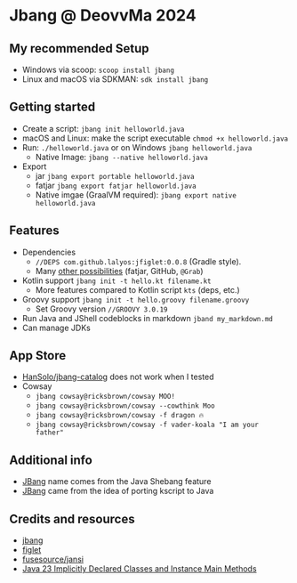 # Jbang @ DeovvMa 2024

## My recommended Setup

- Windows via scoop: `scoop install jbang`
- Linux and macOS via SDKMAN: `sdk install jbang`

## Getting started

- Create a script: `jbang init helloworld.java`
- macOS and Linux: make the script executable `chmod +x helloworld.java`
- Run: `./helloworld.java` or on Windows `jbang helloworld.java`
    - Native Image: `jbang --native helloworld.java`
- Export
    - jar `jbang export portable helloworld.java`
    - fatjar `jbang export fatjar helloworld.java`
    - Native imgae (GraalVM required): `jbang export native helloworld.java`

## Features

- Dependencies
    - `//DEPS com.github.lalyos:jfiglet:0.0.8` (Gradle style).
    - Many [other possibilities](https://www.jbang.dev/documentation/guide/latest/dependencies.html) (fatjar, GitHub,
      `@Grab`)
- Kotlin support `jbang init -t hello.kt filename.kt`
    - More features compared to Kotlin script `kts` (deps, etc.)
- Groovy support `jbang init -t hello.groovy filename.groovy`
    - Set Groovy version `//GROOVY 3.0.19`
- Run Java and JShell codeblocks in markdown `jband my_markdown.md`
- Can manage JDKs

## App Store

- [HanSolo/jbang-catalog](https://github.com/HanSolo/jbang-catalog/blob/390effcbf265f240bfdc229b75b57617193da067/jbang-catalog.json)
  does not work when I tested
- Cowsay
    - `jbang cowsay@ricksbrown/cowsay MOO!`
    - `jbang cowsay@ricksbrown/cowsay --cowthink Moo`
    - `jbang cowsay@ricksbrown/cowsay -f dragon 🔥`
    - `jbang cowsay@ricksbrown/cowsay -f vader-koala "I am your father"`

## Additional info

- [JBang](https://www.jbang.dev/documentation/guide/latest/faq.html) name comes from the Java Shebang feature
- [JBang](https://www.jbang.dev/documentation/guide/latest/faq.html) came from the idea of porting kscript to Java

## Credits and resources

- [jbang](https://jbang.dev)
- [figlet]()
- [fusesource/jansi](https://github.com/fusesource/jansi)
- [Java 23 Implicitly Declared Classes and Instance Main Methods](https://docs.oracle.com/en/java/javase/23/language/implicitly-declared-classes-and-instance-main-methods.html)